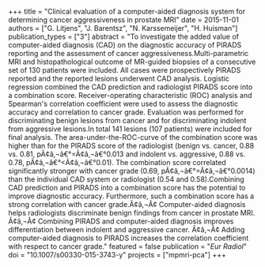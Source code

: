 +++
title = "Clinical evaluation of a computer-aided diagnosis system for determining cancer aggressiveness in prostate MRI"
date = 2015-11-01
authors = ["G. Litjens", "J. Barentsz", "N. Karssemeijer", "H. Huisman"]
publication_types = ["3"]
abstract = "To investigate the added value of computer-aided diagnosis (CAD) on the diagnostic accuracy of PIRADS reporting and the assessment of cancer aggressiveness.Multi-parametric MRI and histopathological outcome of MR-guided biopsies of a consecutive set of 130 patients were included. All cases were prospectively PIRADS reported and the reported lesions underwent CAD analysis. Logistic regression combined the CAD prediction and radiologist PIRADS score into a combination score. Receiver-operating characteristic (ROC) analysis and Spearman's correlation coefficient were used to assess the diagnostic accuracy and correlation to cancer grade. Evaluation was performed for discriminating benign lesions from cancer and for discriminating indolent from aggressive lesions.In total 141 lesions (107 patients) were included for final analysis. The area-under-the-ROC-curve of the combination score was higher than for the PIRADS score of the radiologist (benign vs. cancer, 0.88 vs. 0.81, pÃ¢â‚¬â€°=Ã¢â‚¬â€°0.013 and indolent vs. aggressive, 0.88 vs. 0.78, pÃ¢â‚¬â€°<Ã¢â‚¬â€°0.01). The combination score correlated significantly stronger with cancer grade (0.69, pÃ¢â‚¬â€°=Ã¢â‚¬â€°0.0014) than the individual CAD system or radiologist (0.54 and 0.58).Combining CAD prediction and PIRADS into a combination score has the potential to improve diagnostic accuracy. Furthermore, such a combination score has a strong correlation with cancer grade.Ã¢â‚¬Â¢ Computer-aided diagnosis helps radiologists discriminate benign findings from cancer in prostate MRI. Ã¢â‚¬Â¢ Combining PIRADS and computer-aided diagnosis improves differentiation between indolent and aggressive cancer. Ã¢â‚¬Â¢ Adding computer-aided diagnosis to PIRADS increases the correlation coefficient with respect to cancer grade."
featured = false
publication = "*Eur Radiol*"
doi = "10.1007/s00330-015-3743-y"
projects = ["mpmri-pca"]
+++

